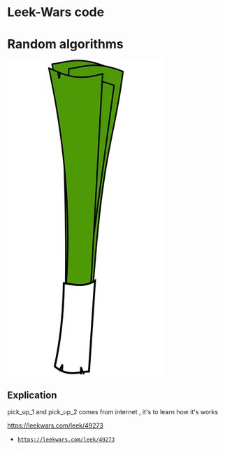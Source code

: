 # Leek-Wars code
# Random algorithms




![Banner](green-1299967_960_720.png)

## Explication

pick_up_1 and pick_up_2 comes from internet , it's to learn how it's works

https://leekwars.com/leek/49273
* [`https://leekwars.com/leek/49273`](#https://leekwars.com/leek/49273)



